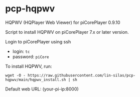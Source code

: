 # pcp-hqpwv
HQPWV (HQPlayer Web Viewer) for piCorePlayer 0.9.10

Script to install HQPWV on piCorePlayer 7.x or later version.

Login to piCorePlayer using ssh

* login: `tc`
* password: `piCore`

To install HQPWV, run:

`wget -O - https://raw.githubusercontent.com/lin-silas/pcp-hqpwv/main/hqpwv_install.sh | sh`

Default web URL: (your-pi-ip:8000)
